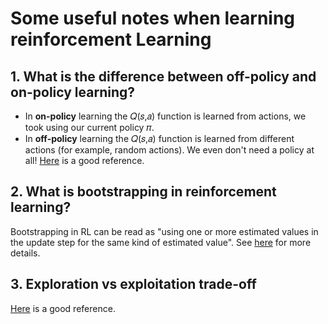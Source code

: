 # Some useful notes when learning reinforcement Learning

## 1. What is the difference between off-policy and on-policy learning?
- In **on-policy** learning the 𝑄(𝑠,𝑎) function is learned from actions, we took using our current policy 𝜋.
- In **off-policy** learning the 𝑄(𝑠,𝑎) function is learned from different actions (for example, random actions). We even don't need a policy at all!
[Here](https://stats.stackexchange.com/questions/184657/what-is-the-difference-between-off-policy-and-on-policy-learning) is a good reference.

## 2. What is bootstrapping in reinforcement learning?
Bootstrapping in RL can be read as "using one or more estimated values in the update step for the same kind of estimated value". See [here](https://datascience.stackexchange.com/questions/26938/what-exactly-is-bootstrapping-in-reinforcement-learning) for more details.

## 3. Exploration vs exploitation trade-off
[Here](https://towardsdatascience.com/exploration-in-reinforcement-learning-e59ec7eeaa75) is a good reference.
